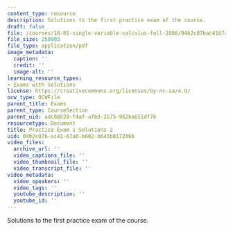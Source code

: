 ```yaml
---
content_type: resource
description: Solutions to the first practice exam of the course.
draft: false
file: /courses/18-01-single-variable-calculus-fall-2006/04b2c07bac4167a0b602b643b8172466_prexam1asolv2.pdf
file_size: 250903
file_type: application/pdf
image_metadata:
  caption: ''
  credit: ''
  image-alt: ''
learning_resource_types:
- Exams with Solutions
license: https://creativecommons.org/licenses/by-nc-sa/4.0/
ocw_type: OCWFile
parent_title: Exams
parent_type: CourseSection
parent_uid: adc88628-f4af-afbd-2575-962ba651df76
resourcetype: Document
title: Practice Exam 1 Solutions 2
uid: 04b2c07b-ac41-67a0-b602-b643b8172466
video_files:
  archive_url: ''
  video_captions_file: ''
  video_thumbnail_file: ''
  video_transcript_file: ''
video_metadata:
  video_speakers: ''
  video_tags: ''
  youtube_description: ''
  youtube_id: ''
---
```

Solutions to the first practice exam of the course.